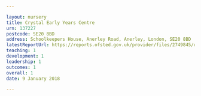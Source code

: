 ```yaml
---

layout: nursery
title: Crystal Early Years Centre
urn: 137227
postcode: SE20 8BD
address: Schoolkeepers House, Anerley Road, Anerley, London, SE20 8BD
latestReportUrl: https://reports.ofsted.gov.uk/provider/files/2749845/urn/137227.pdf
teaching: 1
development: 1
leadership: 1
outcomes: 1
overall: 1
date: 9 January 2018

---
```

